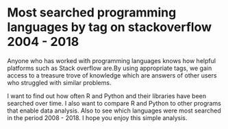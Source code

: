# Most searched programming languages by tag on stackoverflow 2004 - 2018
Anyone who has worked with programming languages knows how helpful platforms such as Stack overflow are.By using appropriate tags, we gain access to a treasure trove of knowledge which are answers of other users who struggled with similar problems.

I want to find out how often R and Python and their libraries have been searched over time. I also want to compare R and Python to other programs that enable data analysis. Also to see which languages were most searched in the period 2008 - 2018.
I hope you enjoy this simple analysis. 
